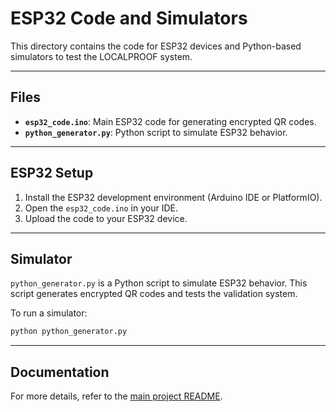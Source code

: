 # ESP32 Code and Simulators

This directory contains the code for ESP32 devices and Python-based simulators to test the LOCALPROOF system.

---

## Files

- **`esp32_code.ino`**: Main ESP32 code for generating encrypted QR codes.
- **`python_generator.py`**: Python script to simulate ESP32 behavior.

---

## ESP32 Setup

1. Install the ESP32 development environment (Arduino IDE or PlatformIO).
2. Open the `esp32_code.ino` in your IDE.
3. Upload the code to your ESP32 device.

---

## Simulator

`python_generator.py` is a Python script to simulate ESP32 behavior. This script generates encrypted QR codes and tests the validation system.

To run a simulator:
```bash
python python_generator.py
```

---

## Documentation

For more details, refer to the [main project README](../README.md).